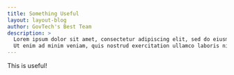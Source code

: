```yaml
---
title: Something Useful
layout: layout-blog
author: GovTech's Best Team
description: >
  Lorem ipsum dolor sit amet, consectetur adipiscing elit, sed do eiusmod tempor incididunt ut labore et dolore magna aliqua.
  Ut enim ad minim veniam, quis nostrud exercitation ullamco laboris nisi ut aliquip ex ea commodo consequat.   
---
```


This is useful!

